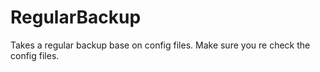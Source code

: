 # RegularBackup

Takes a regular backup base on config files. Make sure you re check the config files.
